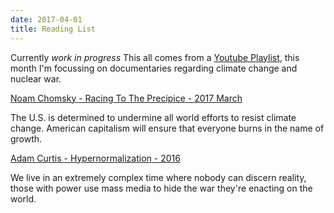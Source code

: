 ```yaml
---
date: 2017-04-01
title: Reading List
---
```


Currently _work in progress_ This all comes from a [Youtube Playlist](https://www.youtube.com/playlist?list=PLtWyAlh3D1zDspYHgbCeQR2RlERNydGiz), this
month I'm focussing on documentaries regarding climate change and nuclear war.

[Noam Chomsky - Racing To The Precipice - 2017 March](https://www.youtube.com/watch?v=TK0R_06zOOY&list=PLtWyAlh3D1zDspYHgbCeQR2RlERNydGiz&index=8)

The U.S. is determined to undermine all world efforts to resist climate change.
American capitalism will ensure that everyone burns in the name of growth.

[Adam Curtis - Hypernormalization - 2016](https://www.youtube.com/watch?v=-fny99f8amM&index=6&list=PLtWyAlh3D1zDspYHgbCeQR2RlERNydGiz)

We live in an extremely complex time where nobody can discern reality, those with
power use mass media to hide the war they're enacting on the world.
